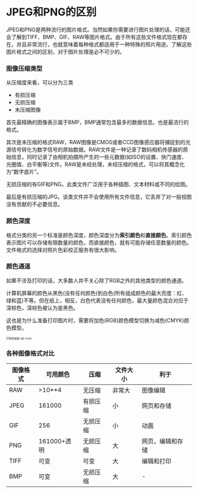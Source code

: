 # JPEG和PNG的区别

JPEG和PNG是两种流行的图片格式。当然如果你需要进行图片处理的话，可能还会了解到TIFF、BMP、GIF、RAW等图片格式。由于所有这些文件格式现在都存在，并且非常流行，也就意味着每种格式都适用于一种特殊的照片用途。了解这些图片格式之间的区别，对于图片处理是必不可少的。

### 图像压缩类型

从压缩度来看，可以分为三类

- 有损压缩
- 无损压缩
- 未压缩图像

首先最精确的图像表示属于BMP，BMP通常包含最多的数据信息。也是最流行的格式。

其次是未压缩的格式RAW，RAW图像是CMOS或者CCD图像感应器将捕捉到的光源信号转化为数字信号的原始数据。RAW文件是一种记录了数码相机传感器的原始信息，同时记录了由相机拍摄所产生的一些元数据(如ISO的设置、快门速度、光圈值、白平衡等)文件。RAW是未经处理，未经压缩的格式，可以将其概念化为”数字底片“。

无损压缩的有GIF和PNG。此类文件广泛用于各种插图、文本材料或不同的绘图。

最后是有损压缩的JPG。该类文件并不会使用所有文件信息，它丢弃了对一般视图没有贡献的不必要信息。

### 颜色深度

格式分类的另一个标准是颜色深度，颜色深度分为**索引颜色**和**直接颜色**。索引颜色表示图片可以存储有限数量的颜色，而直接颜色，就有可能存储任意数量的颜色。文件格式的选择对照片色彩校正服务有很大影响。

### 颜色通道

如果不涉及打印的话，大多数人并不关心除了RGB之外的其他类型的颜色通道。

计算机屏幕的颜色从黑色(没有任何颜色)到白色(所有组成颜色的最大亮度：红、绿和蓝)不等。但在纸上，相反，白色代表没有任何颜色，最大量颜色混合对应于深棕色，深棕色被认为是黑色。

这也是为什么准备打印图片时，需要将加色(RGB)颜色模型切换为减色(CMYK)颜色模型。



<img src="https://fixthephoto.com/blog//UserFiles/color-channels.jpg" alt="颜色通道 rgb cmyk" style="zoom:50%;" />

### 各种图像格式对比

| 图像格式 | 可用颜色    | 压缩     | 文件大小 | 利于             |
| -------- | ----------- | -------- | -------- | ---------------- |
| RAW      | >10**4      | 无压缩   | 非常大   | 图像编辑         |
| JPEG     | 161000      | 有损压缩 | 小       | 网页和存储       |
| GIF      | 256         | 无损压缩 | 小       | 动画             |
| PNG      | 161000+透明 | 无损压缩 | 大       | 网页，编辑和存储 |
| TIFF     | 可变        | 可变     | 大       | 编辑和打印       |
| BMP      | 可变        | 无损压缩 | 大       | -                |

